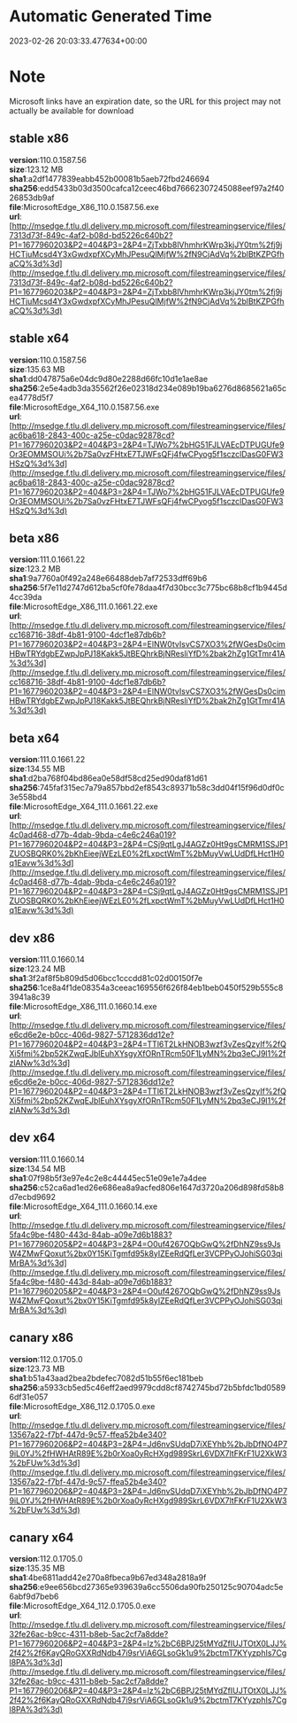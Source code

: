 # Automatic Generated Time
2023-02-26 20:03:33.477634+00:00

# Note
Microsoft links have an expiration date, so the URL for this project may not actually be available for download

## stable x86
**version**:110.0.1587.56  
**size**:123.12 MB  
**sha1**:a2df1477839eabb452b00081b5aeb72fbd246694  
**sha256**:edd5433b03d3500cafca12ceec46bd76662307245088eef97a2f4026853db9af  
**file**:MicrosoftEdge_X86_110.0.1587.56.exe  
**url**:[http://msedge.f.tlu.dl.delivery.mp.microsoft.com/filestreamingservice/files/7313d73f-849c-4af2-b08d-bd5226c640b2?P1=1677960203&P2=404&P3=2&P4=ZjTxbb8lVhmhrKWrp3kjJY0tm%2fj9jHCTjuMcsd4Y3xGwdxpfXCyMhJPesuQlMjfW%2fN9CjAdVq%2blBtKZPGfhaCQ%3d%3d](http://msedge.f.tlu.dl.delivery.mp.microsoft.com/filestreamingservice/files/7313d73f-849c-4af2-b08d-bd5226c640b2?P1=1677960203&P2=404&P3=2&P4=ZjTxbb8lVhmhrKWrp3kjJY0tm%2fj9jHCTjuMcsd4Y3xGwdxpfXCyMhJPesuQlMjfW%2fN9CjAdVq%2blBtKZPGfhaCQ%3d%3d)  

## stable x64
**version**:110.0.1587.56  
**size**:135.63 MB  
**sha1**:dd047875a6e04dc9d80e2288d66fc10d1e1ae8ae  
**sha256**:2e5e4adb3da35562f26e02318d234e089b19ba6276d8685621a65cea4778d5f7  
**file**:MicrosoftEdge_X64_110.0.1587.56.exe  
**url**:[http://msedge.f.tlu.dl.delivery.mp.microsoft.com/filestreamingservice/files/ac6ba618-2843-400c-a25e-c0dac92878cd?P1=1677960203&P2=404&P3=2&P4=TJWo7%2bHG51FJLVAEcDTPUGUfe9Or3EOMMSOUi%2b7Sa0vzFHtxE7TJWFsQFj4fwCPyog5f1sczclDasG0FW3HSzQ%3d%3d](http://msedge.f.tlu.dl.delivery.mp.microsoft.com/filestreamingservice/files/ac6ba618-2843-400c-a25e-c0dac92878cd?P1=1677960203&P2=404&P3=2&P4=TJWo7%2bHG51FJLVAEcDTPUGUfe9Or3EOMMSOUi%2b7Sa0vzFHtxE7TJWFsQFj4fwCPyog5f1sczclDasG0FW3HSzQ%3d%3d)  

## beta x86
**version**:111.0.1661.22  
**size**:123.2 MB  
**sha1**:9a7760a0f492a248e66488deb7af72533dff69b6  
**sha256**:5f7e11d2747d612ba5cf0fe78daa4f7d30bcc3c775bc68b8cf1b9445d4cc39da  
**file**:MicrosoftEdge_X86_111.0.1661.22.exe  
**url**:[http://msedge.f.tlu.dl.delivery.mp.microsoft.com/filestreamingservice/files/cc168716-38df-4b81-9100-4dcf1e87db6b?P1=1677960203&P2=404&P3=2&P4=ElNW0tvIsvCS7XO3%2fWGesDs0cimHBwTRYdgbEZwpJpPJ18Kakk5JtBEQhrkBjNResliYfD%2bak2hZg1GtTmr41A%3d%3d](http://msedge.f.tlu.dl.delivery.mp.microsoft.com/filestreamingservice/files/cc168716-38df-4b81-9100-4dcf1e87db6b?P1=1677960203&P2=404&P3=2&P4=ElNW0tvIsvCS7XO3%2fWGesDs0cimHBwTRYdgbEZwpJpPJ18Kakk5JtBEQhrkBjNResliYfD%2bak2hZg1GtTmr41A%3d%3d)  

## beta x64
**version**:111.0.1661.22  
**size**:134.55 MB  
**sha1**:d2ba768f04bd86ea0e58df58cd25ed90daf81d61  
**sha256**:745faf315ec7a79a857bbd2ef8543c89371b58c3dd04f15f96d0df0c3e558bd4  
**file**:MicrosoftEdge_X64_111.0.1661.22.exe  
**url**:[http://msedge.f.tlu.dl.delivery.mp.microsoft.com/filestreamingservice/files/4c0ad468-d77b-4dab-9bda-c4e6c246a019?P1=1677960204&P2=404&P3=2&P4=CSj9qtLgJ4AGZz0Ht9gsCMRM1SSJP1ZUOSBQRK0%2bKhEieejWEzLE0%2fLxpctWmT%2bMuyVwLUdDfLHct1H0q1Eavw%3d%3d](http://msedge.f.tlu.dl.delivery.mp.microsoft.com/filestreamingservice/files/4c0ad468-d77b-4dab-9bda-c4e6c246a019?P1=1677960204&P2=404&P3=2&P4=CSj9qtLgJ4AGZz0Ht9gsCMRM1SSJP1ZUOSBQRK0%2bKhEieejWEzLE0%2fLxpctWmT%2bMuyVwLUdDfLHct1H0q1Eavw%3d%3d)  

## dev x86
**version**:111.0.1660.14  
**size**:123.24 MB  
**sha1**:3f2af8f5b809d5d06bcc1cccdd81c02d00150f7e  
**sha256**:1ce8a4f1de08354a3ceeac169556f626f84eb1beb0450f529b555c83941a8c39  
**file**:MicrosoftEdge_X86_111.0.1660.14.exe  
**url**:[http://msedge.f.tlu.dl.delivery.mp.microsoft.com/filestreamingservice/files/e6cd6e2e-b0cc-406d-9827-5712836dd12e?P1=1677960204&P2=404&P3=2&P4=TTl6T2LkHNOB3wzf3vZesQzyIf%2fQXi5fmi%2bp52KZwqEJblEuhXYsgyXfORnTRcm50F1LyMN%2bq3eCJ9l1%2fzlANw%3d%3d](http://msedge.f.tlu.dl.delivery.mp.microsoft.com/filestreamingservice/files/e6cd6e2e-b0cc-406d-9827-5712836dd12e?P1=1677960204&P2=404&P3=2&P4=TTl6T2LkHNOB3wzf3vZesQzyIf%2fQXi5fmi%2bp52KZwqEJblEuhXYsgyXfORnTRcm50F1LyMN%2bq3eCJ9l1%2fzlANw%3d%3d)  

## dev x64
**version**:111.0.1660.14  
**size**:134.54 MB  
**sha1**:07f98b5f3e97e4c2e8c44445ec51e09e1e7a4dee  
**sha256**:c52ca6ad1ed26e686ea8a9acfed806e1647d3720a206d898fd58b8d7ecbd9692  
**file**:MicrosoftEdge_X64_111.0.1660.14.exe  
**url**:[http://msedge.f.tlu.dl.delivery.mp.microsoft.com/filestreamingservice/files/5fa4c9be-f480-443d-84ab-a09e7d6b1883?P1=1677960205&P2=404&P3=2&P4=O0uf4267OQbGwQ%2fDhNZ9ss9JsW4ZMwFQoxut%2bx0Y15KiTgmfd95k8yIZEeRdQfLer3VCPPyOJohiSG03qiMrBA%3d%3d](http://msedge.f.tlu.dl.delivery.mp.microsoft.com/filestreamingservice/files/5fa4c9be-f480-443d-84ab-a09e7d6b1883?P1=1677960205&P2=404&P3=2&P4=O0uf4267OQbGwQ%2fDhNZ9ss9JsW4ZMwFQoxut%2bx0Y15KiTgmfd95k8yIZEeRdQfLer3VCPPyOJohiSG03qiMrBA%3d%3d)  

## canary x86
**version**:112.0.1705.0  
**size**:123.73 MB  
**sha1**:b51a43aad2bea2bdefec7082d51b55f6ec181beb  
**sha256**:a5933cb5ed5c46eff2aed9979cdd8cf8742745bd72b5bfdc1bd05896df31e057  
**file**:MicrosoftEdge_X86_112.0.1705.0.exe  
**url**:[http://msedge.f.tlu.dl.delivery.mp.microsoft.com/filestreamingservice/files/13567a22-f7bf-447d-9c57-ffea52b4e340?P1=1677960206&P2=404&P3=2&P4=Jd6nvSUdqD7iXEYhb%2bJbDfNO4P79iL0YJ%2fHWHAtR89E%2b0rXoa0yRcHXgd989SkrL6VDX7ltFKrF1U2XkW3%2bFUw%3d%3d](http://msedge.f.tlu.dl.delivery.mp.microsoft.com/filestreamingservice/files/13567a22-f7bf-447d-9c57-ffea52b4e340?P1=1677960206&P2=404&P3=2&P4=Jd6nvSUdqD7iXEYhb%2bJbDfNO4P79iL0YJ%2fHWHAtR89E%2b0rXoa0yRcHXgd989SkrL6VDX7ltFKrF1U2XkW3%2bFUw%3d%3d)  

## canary x64
**version**:112.0.1705.0  
**size**:135.35 MB  
**sha1**:4be6811add42e270a8fbeca9b67ed348a2818a9f  
**sha256**:e9ee656bcd27365e939639a6cc5506da90fb250125c90704adc5e6abf9d7beb6  
**file**:MicrosoftEdge_X64_112.0.1705.0.exe  
**url**:[http://msedge.f.tlu.dl.delivery.mp.microsoft.com/filestreamingservice/files/32fe26ac-b9cc-4311-b8eb-5ac2cf7a8dde?P1=1677960206&P2=404&P3=2&P4=lz%2bC6BPJ25tMYdZfIUJTOtX0LJJ%2f42%2f6KayQRoGXXRdNdb47i9srViA6GLsoGk1u9%2bctmT7KYyzphIs7Cgl8PA%3d%3d](http://msedge.f.tlu.dl.delivery.mp.microsoft.com/filestreamingservice/files/32fe26ac-b9cc-4311-b8eb-5ac2cf7a8dde?P1=1677960206&P2=404&P3=2&P4=lz%2bC6BPJ25tMYdZfIUJTOtX0LJJ%2f42%2f6KayQRoGXXRdNdb47i9srViA6GLsoGk1u9%2bctmT7KYyzphIs7Cgl8PA%3d%3d)  

